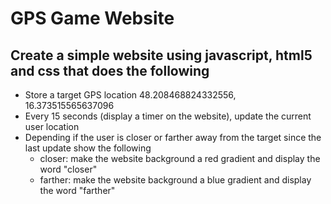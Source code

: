 # GPS Game Website

## Create a simple website using javascript, html5 and css that does the following

- Store a target GPS location 48.208468824332556, 16.373515565637096
- Every 15 seconds (display a timer on the website), update the current user location
- Depending if the user is closer or farther away from the target since the last update show the following
    - closer: make the website background a red gradient and display the word "closer"
    - farther: make the website background a blue gradient and display the word "farther"
